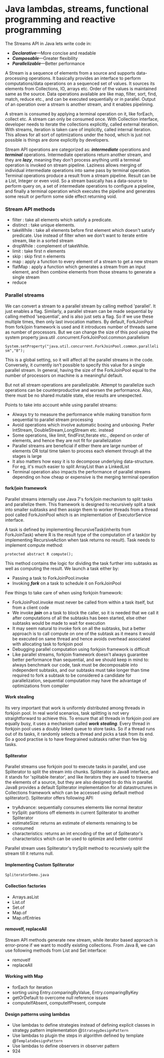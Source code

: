 # Java lambdas, streams, functional programming and reactive programming

The Streams API in Java lets write code in:
* _**Declarative**_—More concise and readable
* _**Composable**_—Greater flexibility
* _**Parallelizable**_—Better performance

A Stream is a sequence of elements from a source and supports data-processing operations. It basically provides
an interface to perform computations/data operations on a sequenced set of values. It sources its elements from Collections,
IO, arrays etc. Order of the values is maintained same as the source. Data operations available are like map, filter, sort,
find, match, reduce etc., and can be executed sequentially or in parallel. Output of an operation over a stream is another stream,
and it enables pipelining.

A stream is consumed by applying a terminal operation on it, like forEach, collect etc. A stream can only be consumed once.
With Collection interface, developer needs to iterate the collections explicitly, called external iteration.
With streams, iteration is taken care of implicitly, called internal iteration. This allows for all sort of optimizations under the hood,
which is just not possible is things are done explicitly by developers.

Stream API operations are categorized as: _**intermediate**_ operations and _**terminal**_ operations.
Intermediate operations return another stream, and they are _**lazy**_, meaning they don't process anything until a terminal
operation is invoked on stream pipeline. Laziness allows merging of individual intermediate operations into same pass by terminal operation.
Terminal operations produce a result from a stream pipeline. Result can be a List, Integer or even void.
So a stream basically has a data-source to perform query on, a set of intermediate operations to configure a pipeline, 
and finally a terminal operation which executes the pipeline and generates some result or perform some side effect returning void.

### Stream API methods
* filter : take all elements which satisfy a predicate.
* distinct : take unique elements.
* takeWhile : take all elements before first element which doesn't satisfy predicate. Use instead of filter when we don't want to iterate entire stream, like in a sorted stream
* dropWhile : complement of takeWhile.
* limit : take first n elements
* skip : skip first n elements
* map : apply a function to every element of a stream to get a new stream
* flatMap : apply a function which generates a stream from an input element, and then combine elements from those streams to generate a single stream
* reduce

### Parallel streams
We can convert a stream to a parallel stream by calling method 'parallel'. It just enables a flag. Similarly, a parallel stream
can be made sequential by calling method 'sequential', and is also just sets a flag. So if we use these multiple times, then
only last invocation matters.
By default, ForkJoinPool from fork/join framework is used and it introduces
number of threads same as number of processors. But we can change the size of this pool using the system property
java.util .concurrent.ForkJoinPool.common.parallelism

`System.setProperty("java.util.concurrent.ForkJoinPool.common.parallelism","8");`

This is a global setting, so it will affect all the parallel streams in the code. Conversely, it currently isn’t possible
to specify this value for a single parallel stream. In general, having the size of the ForkJoinPool equal to the number 
of processors on machine is a meaningful default.

But not all stream operations are parallelizable. Attempt to parallelize such operations can be counterproductive and 
worsen the performance. Also, there must be no shared mutable state, else results are unexpected.

Points to take into account while using parallel streams:

* Always try to measure the performance while making transition form sequential to parallel stream processing
* Avoid operations which involve automatic boxing and unboxing. Prefer IntStream, DoubleStream,LongStream etc. instead
* Some operations, like limit, findFirst,Iterate etc., depend on order of elements, and hence they are not fit for parallelization
* Parallel streams are beneficial if either there are large number of elements OR total time taken to process each element through all the stages is large
* It also matters how easy it is to decompose underlying data-structure. For eg, it's much easier to split ArrayList than a LinkedList
* Terminal operation also impacts the performance of parallel streams depending on how cheap or expensive is the merging terminal operation

#### fork/join framework
Parallel streams internally use Java 7's fork/join mechanism to split tasks and parallelize them.
This framework is designed to recursively split a task into smaller subtasks and then assign them to worker threads from a thread pool called
ForkJoinPool which is an implementation of ExecutorService interface.

A task is defined by implementing RecursiveTask<R>(inherits from ForkJoinTask) where R is the result type of the computation of a task(or by implementing RecursiveAction
when task returns no result). Task needs to implement compute method:

`protected abstract R compute();`

This method contains the logic for dividing the task further into subtasks as well as computing the result.
We launch a task either by:
* Passing a task to ForkJoinPool.invoke
* Invoking _**fork**_ on a task to schedule it on ForkJoinPool

Few things to take care of when using forkjoin framework:
* ForkJoinPool.invoke must never be called from within a task itself, but from a client code
* We invoke _**join**_ on a task to block the caller, so it is needed that we call it after computations of all the subtasks
  has been started, else other subtasks would be made to wait for execution
* It may seem natural to invoke fork on all the subtasks, but a better approach is to call compute on one of the subtask
  as it means it would be executed on same thread and hence avoids overhead associated with allocating task to forkjoin pool
* Debugging parallel computation using forkjoin framework is difficult
* Like parallel streams, forkjoin framework doesn't always guarantee better performance than sequential,
  and we should keep in mind to: always benchmark our code, task must be decomposable into independent subtasks, 
  and our subtasks must take longer than time required to fork a subtask to be considered a candidate for parallelization,
  sequential computation may have the advantage of optimizations from compiler

#### Work stealing
Its very important that work is uniformly distributed among threads in forkjoin pool. In real world scenarios, task splitting
is not very straightforward to achieve this.
To ensure that all threads in forkjoin pool are equally busy, it uses a mechanism called _**work stealing**_.
Every thread in forkjoin pool uses a doubly linked queue to store tasks. So if a thread runs out of its tasks, it randomly
selects a thread and picks a task from its end. So a good practise is to have finegrained subtasks rather than few big tasks.

#### Spliterator
Parallel streams use forkjoin pool to execute tasks in parallel, and use Spliterator to split the stream into chunks.
Spliterator is Java8 interface, and it stands for 'splitable iterator', and like iterators they are used to traverse the
elements of a source, but they are also designed to do this in parallel. Java8 provides a default Spliterator implementation
for all datastructures in Collections framework which can be accessed using default method spliterator().
Spliterator offers following API:
* tryAdvance: sequentially consumes elements  like normal iterator
* trySplit: partitions off elements in current Spliterator to another Spliterator
* estimateSize: returns an estimate of elements remaining to be consumed
* characteristics: returns an int encoding of the set of Spliterator's characteristics which can be used to optimize and better control

Parallel stream uses Spliterator's trySplit method to recursively split the stream till it returns null.

#### Implementing Custom Spliterator

`SpliteratorDemo.java`

#### Collection factories
- Arrays.asList
- List.of
- Set.of
- Map.of
- Map.ofEntries

#### removeIf, replaceAll
Stream API methods generate new stream, while iterator based approach is error-prone if we want to modify existing collections.
From Java 8, we can use following methods from List and Set interface:
- removeIf
- replaceAll

#### Working with Map
- forEach for iteration
- sorting using Entry.comparingByValue, Entry.comparingByKey
- getOrDefault to overcome null reference issues
- computeIfAbsent, computeIfPresent, compute

#### Design patterns using lambdas
- Use lambdas to define strategies instead of defining explicit classes in strategy pattern implementation @`StrategyDesignPattern`
- Use lambdas to plugin the steps in algorithm defined by template @`TemplateDesignPattern`
- Use lambdas to define observers in observer pattern
- 924
